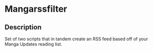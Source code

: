 # Mangarssfilter

## Description

Set of two scripts that in tandem create an RSS feed based off of your Manga Updates reading list.
